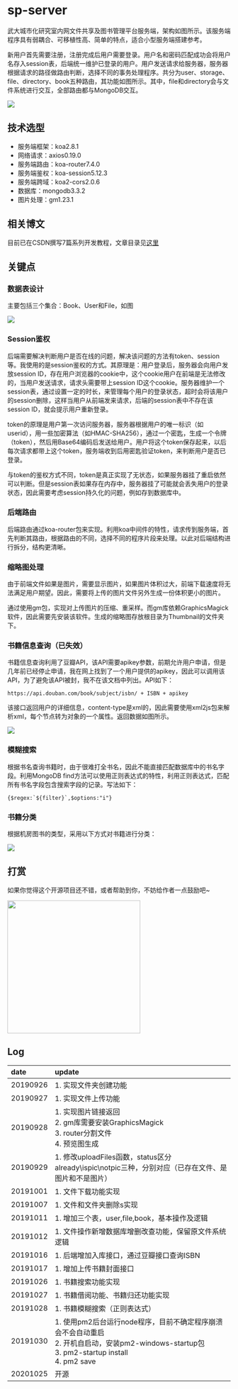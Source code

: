 # sp-server

武大城市化研究室内网文件共享及图书管理平台服务端，架构如图所示。该服务端程序具有弱耦合、可移植性高、简单的特点，适合小型服务端搭建参考。

新用户首先需要注册，注册完成后用户需要登录。用户名和密码匹配成功会将用户名存入session表，后端统一维护已登录的用户。用户发送请求给服务器，服务器根据请求的路径做路由判断，选择不同的事务处理程序。共分为user、storage、file、directory、book五种路由，其功能如图所示。其中，file和directory会与文件系统进行交互，全部路由都与MongoDB交互。

<img src="./imgs/1.jpg">

## 技术选型
- 服务端框架：koa2.8.1
- 网络请求：axios0.19.0
- 服务端路由：koa-router7.4.0
- 服务端鉴权：koa-session5.12.3
- 服务端跨域：koa2-cors2.0.6
- 数据库：mongodb3.3.2
- 图片处理：gm1.23.1

## 相关博文
目前已在CSDN撰写7篇系列开发教程，文章目录见[这里](https://blog.csdn.net/lyandgh/article/details/104916962)

## 关键点
### 数据表设计
主要包括三个集合：Book、User和File，如图

<img src="./imgs/sp-server.png">

### Session鉴权

后端需要解决判断用户是否在线的问题，解决该问题的方法有token、session等。我使用的是session鉴权的方式。其原理是：用户登录后，服务器会向用户发放session ID，存在用户浏览器的cookie中，这个cookie用户在前端是无法修改的，当用户发送请求，请求头需要带上session ID这个cookie。服务器维护一个session表，通过设置一定的时长，来管理每个用户的登录状态，超时会将该用户的session删除，这样当用户从前端发来请求，后端的session表中不存在该session ID，就会提示用户重新登录。

token的原理是用户第一次访问服务器，服务器根据用户的唯一标识（如userid），用一些加密算法（如HMAC-SHA256），通过一个密匙，生成一个令牌（token），然后用Base64编码后发送给用户。用户将这个token保存起来，以后每次请求都带上这个token，服务端收到后用密匙验证token，来判断用户是否已登录。

与token的鉴权方式不同，token是真正实现了无状态，如果服务器挂了重启依然可以判断。但是session表如果存在内存中，服务器挂了可能就会丢失用户的登录状态，因此需要考虑session持久化的问题，例如存到数据库中。

### 后端路由
后端路由通过koa-router包来实现。利用koa中间件的特性，请求传到服务端，首先判断其路由，根据路由的不同，选择不同的程序片段来处理。以此对后端结构进行拆分，结构更清晰。

### 缩略图处理
由于前端文件如果是图片，需要显示图片，如果图片体积过大，前端下载速度将无法满足用户期望。因此，需要将上传的图片文件另外生成一份体积更小的图片。

通过使用gm包，实现对上传图片的压缩、重采样。而gm库依赖GraphicsMagick软件，因此需要先安装该软件。生成的缩略图存放根目录为Thumbnail的文件夹下。

### 书籍信息查询（已失效）
书籍信息查询利用了豆瓣API，该API需要apikey参数，前期允许用户申请，但是几年前已经停止申请，我在网上找到了一个用户提供的apikey，因此可以调用该API，为了避免该API被封，我不在该文档中列出。API如下：

    https://api.douban.com/book/subject/isbn/ + ISBN + apikey

该接口返回用户的详细信息，content-type是xml的，因此需要使用xml2js包来解析xml，每个节点转为对象的一个属性。返回数据如图所示。

<img src="./imgs/2.jpg">

### 模糊搜索
根据书名查询书籍时，由于很难打全书名，因此不能直接匹配数据库中的书名字段。利用MongoDB find方法可以使用正则表达式的特性，利用正则表达式，匹配所有书名字段包含搜索字段的记录。写法如下：

    {$regex:`${filter}`,$options:"i"}

### 书籍分类
根据机房图书的类型，采用以下方式对书籍进行分类：

<img src="./imgs/3.jpg">

## 打赏
如果你觉得这个开源项目还不错，或者帮助到你，不妨给作者一点鼓励吧~

<img src="./imgs/sponsor.png" width="300" height="300">

## Log

|date|update|
|:--|:--|
|20190926|1. 实现文件夹创建功能|
|20190927|1. 实现文件上传功能|
|20190928|1. 实现图片链接返回<br>2. gm库需要安装GraphicsMagick<br>3. router分割文件<br>4. 预览图生成|
|20190929|1. 修改uploadFiles函数，status区分already\ispic\notpic三种，分别对应（已存在文件、是图片和不是图片）|
|20191001|1. 文件下载功能实现|
|20191007|1. 文件和文件夹删除s实现|
|20191011|1. 增加三个表，user,file,book，基本操作及逻辑|
|20191012|1. 文件操作新增数据库增删改查功能，保留原文件系统逻辑|
|20191016|1. 后端增加入库接口，通过豆瓣接口查询ISBN|
|20191017|1. 增加上传书籍封面接口|
|20191026|1. 书籍搜索功能实现|
|20191027|1. 书籍借阅功能、书籍归还功能实现|
|20191028|1. 书籍模糊搜索（正则表达式）|
|20191030|1. 使用pm2后台运行node程序，目前不确定程序崩溃会不会自动重启<br>2. 开机自启动，安装pm2-windows-startup包<br>3. pm2-startup install<br>4. pm2 save|
|20201025|开源|